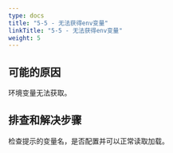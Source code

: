 ```yaml
---
type: docs
title: "5-5 - 无法获得env变量"
linkTitle: "5-5 - 无法获得env变量"
weight: 5
---
```


## 可能的原因

环境变量无法获取。

## 排查和解决步骤

检查提示的变量名，是否配置并可以正常读取加载。

<p style="margin-top: 3rem;"> </p>